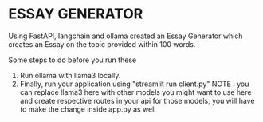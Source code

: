 # ESSAY GENERATOR

Using FastAPI, langchain and ollama created an Essay Generator which creates an Essay on the topic provided within 100 words.

Some steps to do before you run these

1. Run ollama with llama3 locally.
2. Finally, run your application using "streamlit run client.py"
NOTE : you can replace llama3 here with other models you might want to use here and create respective routes in your api for those models, you will have to make the change inside app.py as well
